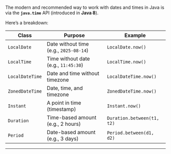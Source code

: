 
The modern and recommended way to work with dates and times in Java is via the **`java.time`** API (introduced in **Java 8**).

Here’s a breakdown:

|Class|Purpose|Example|
|---|---|---|
|`LocalDate`|Date without time (e.g., `2025-08-14`)|`LocalDate.now()`|
|`LocalTime`|Time without date (e.g., `11:45:30`)|`LocalTime.now()`|
|`LocalDateTime`|Date and time without timezone|`LocalDateTime.now()`|
|`ZonedDateTime`|Date, time, and timezone|`ZonedDateTime.now()`|
|`Instant`|A point in time (timestamp)|`Instant.now()`|
|`Duration`|Time-based amount (e.g., 2 hours)|`Duration.between(t1, t2)`|
|`Period`|Date-based amount (e.g., 3 days)|`Period.between(d1, d2)`|

---